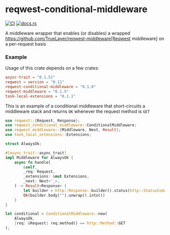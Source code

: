 # reqwest-conditional-middleware

[![CI](https://github.com/oxidecomputer/reqwest-conditional-middleware/workflows/CI/badge.svg)](https://github.com/oxidecomputer/reqwest-conditional-middleware/actions?query=workflow%3ACI) [![docs.rs](https://docs.rs/reqwest-conditional-middleware/badge.svg)](https://docs.rs/reqwest-conditional-middleware)

A middleware wrapper that enables (or disables) a wrapped https://github.com/TrueLayer/reqwest-middleware[Reqwest middleware] on a per-request basis

### Example

Usage of this crate depends on a few crates:

```toml
async-trait = "0.1.51"
reqwest = version = "0.11"
reqwest-conditional-middleware = "0.1.0"
reqwest-middleware = "0.1.5"
task-local-extensions = "0.1.1"
```

This is an example of a conditional middleware that short-circuits a middleware stack and
returns `OK` whenever the request method is `GET`

```rust
use reqwest::{Request, Response};
use reqwest_conditional_middleware::ConditionalMiddleware;
use reqwest_middleware::{Middleware, Next, Result};
use task_local_extensions::Extensions;

struct AlwaysOk;

#[async_trait::async_trait]
impl Middleware for AlwaysOk {
    async fn handle(
        &self,
        _req: Request,
        _extensions: &mut Extensions,
        _next: Next<'_>,
    ) -> Result<Response> {
        let builder = http::Response::builder().status(http::StatusCode::OK);
        Ok(builder.body("").unwrap().into())
    }
}

let conditional = ConditionalMiddleware::new(
    AlwaysOk,
    |req: &Request| req.method() == http::Method::GET
);

```